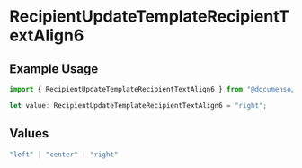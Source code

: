 # RecipientUpdateTemplateRecipientTextAlign6

## Example Usage

```typescript
import { RecipientUpdateTemplateRecipientTextAlign6 } from "@documenso/sdk-typescript/models/operations";

let value: RecipientUpdateTemplateRecipientTextAlign6 = "right";
```

## Values

```typescript
"left" | "center" | "right"
```